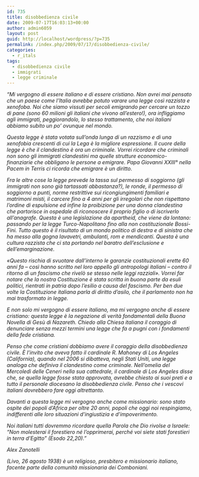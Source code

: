 ```yaml
---
id: 735
title: disobbedienza civile
date: 2009-07-17T16:03:13+00:00
author: admin6059
layout: post
guid: http://localhost/wordpress/?p=735
permalink: /index.php/2009/07/17/disobbedienza-civile/
categories:
  - r_itals
tags:
  - disobbedienza civile
  - immigrati
  - legge criminale
---
```

_&#8220;Mi vergogno di essere italiano e di essere cristiano. Non avrei mai pensato che un paese come l’Italia avrebbe potuto varare una legge così razzista e xenofoba. Noi che siamo vissuti per secoli emigrando per cercare un tozzo di pane (sono 60 milioni gli italiani che vivono all’estero!), ora infliggiamo agli immigrati, peggiorandolo, lo stesso trattamento, che noi italiani abbiamo subito un po’ ovunque nel mondo._

_Questa legge è stata votata sull’onda lunga di un razzismo e di una xenofobia crescenti di cui la Lega è la migliore espressione. Il cuore della legge è che il clandestino è ora un criminale. Vorrei ricordare che criminali non sono gli immigrati clandestini ma quelle strutture economico-finanziarie che obbligano le persone a emigrare. Papa Giovanni XXIII° nella Pacem in Terris ci ricorda che emigrare è un diritto._

_Fra le altre cose la legge prevede la tassa sul permesso di soggiorno (gli immigrati non sono già tartassati abbastanza?), le ronde, il permesso di soggiorno a punti, norme restrittive sui ricongiungimenti familiari e matrimoni misti, il carcere fino a 4 anni per gli irregolari che non rispettano l’ordine di espulsione ed infine la proibizione per una donna clandestina che partorisce in ospedale di riconoscere il proprio figlio o di iscriverlo all’anagrafe. Questa è una legislazione da apartheid, che viene da lontano: passando per la legge Turco-Napolitano fino alla non costituzionale Bossi-Fini. Tutto questo è il risultato di un mondo politico di destra e di sinistra che ha messo alla gogna lavavetri, ambulanti, rom e mendicanti. Questa è una cultura razzista che ci sta portando nel baratro dell’esclusione e dell’emarginazione._

_«Questo rischia di svuotare dall’interno le garanzie costituzionali erette 60 anni fa &#8211; così hanno scritto nel loro appello gli antropologi italiani &#8211; contro il ritorno di un fascismo che rivelò se stesso nelle leggi razziali». Vorrei far notare che la nostra Costituzione è stata scritta in buona parte da esuli politici, rientrati in patria dopo l’esilio a causa del fascismo. Per ben due volte la Costituzione italiana parla di diritto d’asilo, che il parlamento non ha mai trasformato in legge._

_E non solo mi vergogno di essere italiano, ma mi vergogno anche di essere cristiano: questa legge è la negazione di verità fondamentali della Buona Novella di Gesù di Nazareth. Chiedo alla Chiesa italiana il coraggio di denunciare senza mezzi termini una legge che fa a pugni con i fondamenti della fede cristiana._

_Penso che come cristiani dobbiamo avere il coraggio della disobbedienza civile. È l’invito che aveva fatto il cardinale R. Mahoney di Los Angeles (California), quando nel 2006 si dibatteva, negli Stati Uniti, una legge analoga che definiva il clandestino come criminale. Nell’omelia del Mercoledì delle Ceneri nella sua cattedrale, il cardinale di Los Angeles disse che, se quella legge fosse stata approvata, avrebbe chiesto ai suoi preti e a tutto il personale diocesano la disobbedienza civile. Penso che i vescovi italiani dovrebbero fare oggi altrettanto._

_Davanti a questa legge mi vergogno anche come missionario: sono stato ospite dei popoli d’Africa per oltre 20 anni, popoli che oggi noi respingiamo, indifferenti alle loro situazioni d’ingiustizia e d’impoverimento._

_Noi italiani tutti dovremmo ricordare quella Parola che Dio rivolse a Israele: “Non molesterai il forestiero né l’opprimerai, perché voi siete stati forestieri in terra d’Egitto” (Esodo 22,20).&#8221;_

_Alex Zanotelli_ 

_(Livo, 26 agosto 1938) è un religioso, presbitero e missionario italiano, facente parte della comunità missionaria dei Comboniani._